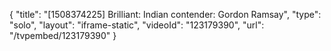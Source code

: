 {
    "title": "[1508374225] Brilliant: Indian contender: Gordon Ramsay",
    "type": "solo",
    "layout": "iframe-static",
    "videoId": "123179390",
    "url": "\/tvpembed\/123179390"
}